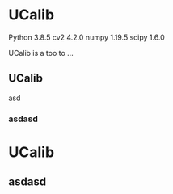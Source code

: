 # UCalib

Python 3.8.5
cv2 4.2.0
numpy 1.19.5
scipy 1.6.0

UCalib is a too to ...

## UCalib

asd

### asdasd


# UCalib

## asdasd




